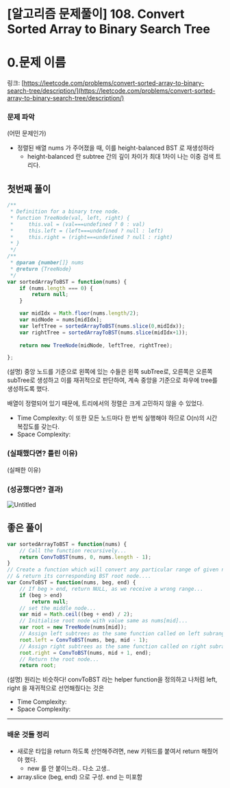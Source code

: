 # [알고리즘 문제풀이] 108. Convert Sorted Array to Binary Search Tree

# 0.문제 이름

링크: [https://leetcode.com/problems/convert-sorted-array-to-binary-search-tree/description/](https://leetcode.com/problems/convert-sorted-array-to-binary-search-tree/description/)

### 문제 파악

(어떤 문제인가)

- 정렬된 배열 nums 가 주어졌을 때, 이를 height-balanced BST 로 재생성하라
    - height-balanced 란 subtree 간의 깊이 차이가 최대 1차이 나는 이중 검색 트리다.

## 첫번째 풀이

```jsx
/**
 * Definition for a binary tree node.
 * function TreeNode(val, left, right) {
 *     this.val = (val===undefined ? 0 : val)
 *     this.left = (left===undefined ? null : left)
 *     this.right = (right===undefined ? null : right)
 * }
 */
/**
 * @param {number[]} nums
 * @return {TreeNode}
 */
var sortedArrayToBST = function(nums) {
    if (nums.length === 0) {
        return null;
    }

    var midIdx = Math.floor(nums.length/2);
    var midNode = nums[midIdx];
    var leftTree = sortedArrayToBST(nums.slice(0,midIdx));
    var rightTree = sortedArrayToBST(nums.slice(midIdx+1));
    
    return new TreeNode(midNode, leftTree, rightTree);

};
```

(설명) 중앙 노드를 기준으로 왼쪽에 있는 수들은 왼쪽 subTree로, 오른쪽은 오른쪽 subTree로 생성하고 이를 재귀적으로 판단하여, 계속 중앙을 기준으로 좌우에 tree를 생성하도록 했다.

배열이 정렬되어 있기 때문에, 트리에서의 정렬은 크게 고민하지 않을 수 있었다.

- Time Complexity: 이 또한 모든 노드마다 한 번씩 실행해야 하므로 O(n)의 시간 복잡도를 갖는다.
- Space Complexity:

### (실패했다면? 틀린 이유)

(실패한 이유)

### (성공했다면? 결과)

![Untitled](https://s3-us-west-2.amazonaws.com/secure.notion-static.com/c5baed95-f4a3-41ae-9267-b8239ae711cd/Untitled.png)

## 좋은 풀이

```jsx
var sortedArrayToBST = function(nums) {
    // Call the function recursively...
	return ConvToBST(nums, 0, nums.length - 1);
}
// Create a function which will convert any particular range of given nums array...
// & return its corresponding BST root node....
var ConvToBST = function(nums, beg, end) {
    // If beg > end, return NULL, as we receive a wrong range...
	if (beg > end)
		return null;
    // set the middle node...
	var mid = Math.ceil((beg + end) / 2);
    // Initialise root node with value same as nums[mid]...
	var root = new TreeNode(nums[mid]);
    // Assign left subtrees as the same function called on left subranges...
	root.left = ConvToBST(nums, beg, mid - 1);
    // Assign right subtrees as the same function called on right subranges...
	root.right = ConvToBST(nums, mid + 1, end);
    // Return the root node...
	return root;
```

(설명) 원리는 비슷하다! convToBST 라는 helper function을 정의하고 나처럼 left, right 을 재귀적으로 선언해줬다는 것은

- Time Complexity:
- Space Complexity:

---

### 배운 것들 정리

- 새로운 타입을 return 하도록 선언해주려면, new 키워드를 붙여서 return 해줬어야 했다.
    - new 를 안 붙이느라.. 다소 고생..
- array.slice (beg, end) 으로 구성. end 는 미포함